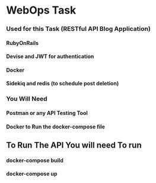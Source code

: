 <h1>   WebOps Task   </h1>
  <h3>Used for this Task (RESTful API Blog Application)</h3>
  <h4>RubyOnRails</h4>
  <h4> Devise and JWT for authentication </h4>
  <h4>Docker</h4>
  <h4>Sidekiq and redis (to schedule post deletion) </h4>

  <h3>You Will Need</h3>
  <h4>Postman or any API Testing Tool</h4>
  <h4>Docker to Run the docker-compose file</h4>

  <h2>To Run The API You will need To run </h2>
  <h4>docker-compose build</h4>
  <h4>docker-compose up</h4>
 
  
  
